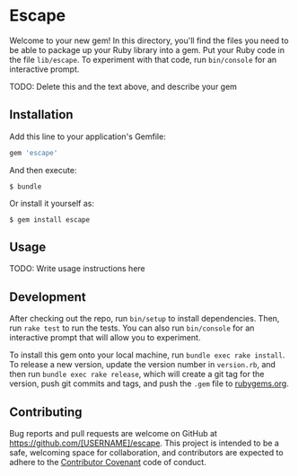 # Escape

Welcome to your new gem! In this directory, you'll find the files you need to be able to package up your Ruby library into a gem. Put your Ruby code in the file `lib/escape`. To experiment with that code, run `bin/console` for an interactive prompt.

TODO: Delete this and the text above, and describe your gem

## Installation

Add this line to your application's Gemfile:

```ruby
gem 'escape'
```

And then execute:

    $ bundle

Or install it yourself as:

    $ gem install escape

## Usage

TODO: Write usage instructions here

## Development

After checking out the repo, run `bin/setup` to install dependencies. Then, run `rake test` to run the tests. You can also run `bin/console` for an interactive prompt that will allow you to experiment.

To install this gem onto your local machine, run `bundle exec rake install`. To release a new version, update the version number in `version.rb`, and then run `bundle exec rake release`, which will create a git tag for the version, push git commits and tags, and push the `.gem` file to [rubygems.org](https://rubygems.org).

## Contributing

Bug reports and pull requests are welcome on GitHub at https://github.com/[USERNAME]/escape. This project is intended to be a safe, welcoming space for collaboration, and contributors are expected to adhere to the [Contributor Covenant](http://contributor-covenant.org) code of conduct.

